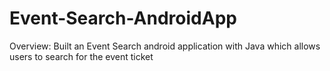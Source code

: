 # Event-Search-AndroidApp

Overview:
Built an Event Search android application with Java which allows users to search for the event ticket
